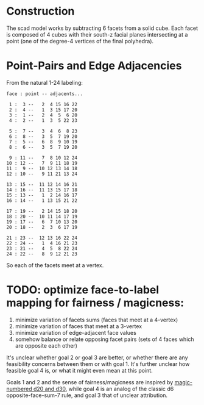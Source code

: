 # Construction

The scad model works by subtracting 6 facets from a solid cube.
Each facet is composed of 4 cubes with their south-z facial planes intersecting
at a point (one of the degree-4 vertices of the final polyhedra).

# Point-Pairs and Edge Adjacencies

From the natural 1-24 labeling:

    face : point -- adjacents...

     1 :  3 --   2  4 15 16 22
     2 :  4 --   1  3 15 17 20
     3 :  1 --   2  4  5  6 20
     4 :  2 --   1  3  5 22 23

     5 :  7 --   3  4  6  8 23
     6 :  8 --   3  5  7 19 20
     7 :  5 --   6  8  9 10 19
     8 :  6 --   3  5  7 19 20

     9 : 11 --   7  8 10 12 24
    10 : 12 --   7  9 11 18 19
    11 :  9 --  10 12 13 14 18
    12 : 10 --   9 11 21 13 24

    13 : 15 --  11 12 14 16 21
    14 : 16 --  11 13 15 17 18
    15 : 13 --   1  2 14 16 17
    16 : 14 --   1 13 15 21 22

    17 : 19 --   2 14 15 18 20
    18 : 20 --  10 11 14 17 19
    19 : 17 --   6  7 10 13 20
    20 : 18 --   2  3  6 17 19

    21 : 23 --  12 13 16 22 24
    22 : 24 --   1  4 16 21 23
    23 : 21 --   4  5  8 22 24
    24 : 22 --   8  9 12 21 23


So each of the facets meet at a vertex.

# TODO: optimize face-to-label mapping for fairness / magicness:

1. minimize variation of facets sums (faces that meet at a 4-vertex)
2. minimize variation of faces that meet at a 3-vertex
3. minimize variation of edge-adjacent face values
4. somehow balance or relate opposing facet pairs (sets of 4 faces which are opposite each other)

It's unclear whether goal 2 or goal 3 are better, or whether there are any
feasibility concerns between them or with goal 1. It's further unclear how
feasible goal 4 is, or what it might even mean at this point.

Goals 1 and 2 and the sense of fairness/magicness are inspired by [magic-numbered d20 and d30][magic_d230],
while goal 4 is an analog of the classic d6 opposite-face-sum-7 rule,
and goal 3 that of unclear attribution.

[magic_d230]: https://www.mathartfun.com/thedicelab.com/BalancedStdPoly.html  "Magic-Numbered d20 and d30"


